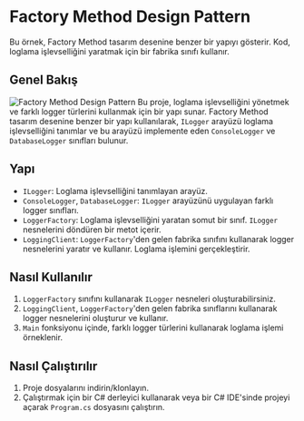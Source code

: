 # Factory Method Design Pattern

Bu örnek, Factory Method tasarım desenine benzer bir yapıyı gösterir. Kod, loglama işlevselliğini yaratmak için bir fabrika sınıfı kullanır.

## Genel Bakış

![Factory Method Design Pattern](https://github.com/ozlematayy/design-patterns/assets/77455910/6cec253b-3503-4b1d-864c-76e7b2dc1741)
Bu proje, loglama işlevselliğini yönetmek ve farklı logger türlerini kullanmak için bir yapı sunar. Factory Method tasarım desenine benzer bir yapı kullanılarak, `ILogger` arayüzü loglama işlevselliğini tanımlar ve bu arayüzü implemente eden `ConsoleLogger` ve `DatabaseLogger` sınıfları bulunur.

## Yapı

- `ILogger`: Loglama işlevselliğini tanımlayan arayüz.
- `ConsoleLogger`, `DatabaseLogger`: `ILogger` arayüzünü uygulayan farklı logger sınıfları.
- `LoggerFactory`:  Loglama işlevselliğini yaratan somut bir sınıf. `ILogger` nesnelerini döndüren bir metot içerir.
- `LoggingClient`: `LoggerFactory`'den gelen fabrika sınıfını kullanarak logger nesnelerini yaratır ve kullanır. Loglama işlemini gerçekleştirir.

## Nasıl Kullanılır

1. `LoggerFactory` sınıfını kullanarak `ILogger` nesneleri oluşturabilirsiniz.
2. `LoggingClient`, `LoggerFactory`'den gelen fabrika sınıflarını kullanarak logger nesnelerini oluşturur ve kullanır.
3. `Main` fonksiyonu içinde, farklı logger türlerini kullanarak loglama işlemi örneklenir.

## Nasıl Çalıştırılır

1. Proje dosyalarını indirin/klonlayın.
2. Çalıştırmak için bir C# derleyici kullanarak veya bir C# IDE'sinde projeyi açarak `Program.cs` dosyasını çalıştırın.
